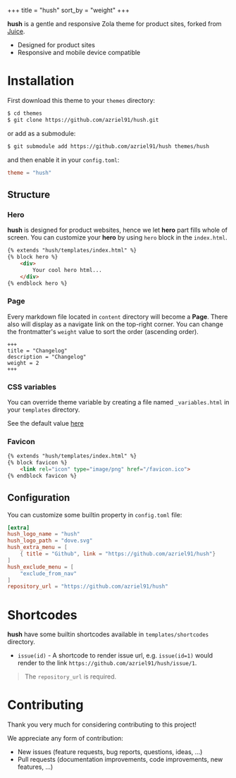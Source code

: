 +++
title = "hush"
sort_by = "weight"
+++

**hush** is a gentle and responsive Zola theme for product sites, forked from [Juice](https://juice.huhu.io/).

* Designed for product sites
* Responsive and mobile device compatible


# Installation

First download this theme to your `themes` directory:

```bash
$ cd themes
$ git clone https://github.com/azriel91/hush.git
```

or add as a submodule:

```bash
$ git submodule add https://github.com/azriel91/hush themes/hush
```

and then enable it in your `config.toml`:

```toml
theme = "hush"
```


## Structure

### Hero

**hush** is designed for product websites, hence we let **hero** part fills whole of screen.
You can customize your **hero** by using `hero` block in the `index.html`.

```html
{% extends "hush/templates/index.html" %}
{% block hero %}
    <div>
        Your cool hero html...
    </div>
{% endblock hero %}
```

### Page

Every markdown file located in `content` directory will become a **Page**. There also will display as
a navigate link on the top-right corner.
You can change the frontmatter's `weight` value to sort the order (ascending order).

```
+++
title = "Changelog"
description = "Changelog"
weight = 2
+++

```


### CSS variables

You can override theme variable by creating a file named `_variables.html` in your `templates` directory.

See the default value [here](./templates/_variables.html)


### Favicon

```html
{% extends "hush/templates/index.html" %}
{% block favicon %}
    <link rel="icon" type="image/png" href="/favicon.ico">
{% endblock favicon %}
```


## Configuration

You can customize some builtin property in `config.toml` file:

```toml
[extra]
hush_logo_name = "hush"
hush_logo_path = "dove.svg"
hush_extra_menu = [
    { title = "Github", link = "https://github.com/azriel91/hush"}
]
hush_exclude_menu = [
    "exclude_from_nav"
]
repository_url = "https://github.com/azriel91/hush"
```


# Shortcodes

**hush** have some builtin shortcodes available in `templates/shortcodes` directory.

* `issue(id)` - A shortcode to render issue url, e.g. `issue(id=1)` would render to the link `https://github.com/azriel91/hush/issue/1`.

> The `repository_url` is required.


# Contributing

Thank you very much for considering contributing to this project!

We appreciate any form of contribution:

* New issues (feature requests, bug reports, questions, ideas, ...)
* Pull requests (documentation improvements, code improvements, new features, ...)
